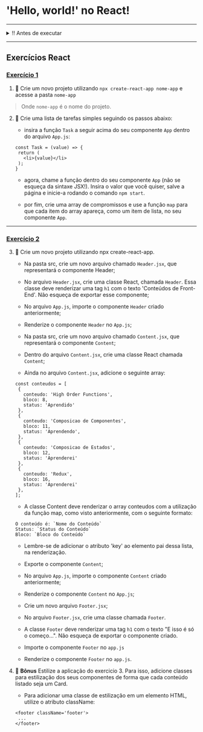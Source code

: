 # 'Hello, world!' no React!

---

<details>

<summary>!! Antes de executar</summary>

- Primeiro instale as dependencias:

```
npm install
```

- Depois execute com:

```
npm start
```

</details>

---

## Exercícios React

### [Exercício 1](./exercise_01/)

1. 🚀 Crie um novo projeto utilizando `npx create-react-app nome-app` e acesse a pasta `nome-app`

> Onde `nome-app` é o nome do projeto.

2. 🚀 Crie uma lista de tarefas simples seguindo os passos abaixo:

   - insira a função `Task` a seguir acima do seu componente `App` dentro do arquivo `App.js`:

   ```
   const Task = (value) => {
    return (
      <li>{value}</li>
    );
   }
   ```

   - agora, chame a função dentro do seu componente `App` (não se esqueça da sintaxe JSX!). Insira o valor que você quiser, salve a página e inicie-a rodando o comando `npm start`.

   - por fim, crie uma array de compromissos e use a função `map` para que cada item do array apareça, como um item de lista, no seu componente `App`.

---

### [Exercício 2](./exercise_02/)

3. 🚀 Crie um novo projeto utilizando npx create-react-app.

   - Na pasta src, crie um novo arquivo chamado `Header.jsx`, que representará o componente Header;

   - No arquivo `Header.jsx`, crie uma classe React, chamada `Header`. Essa classe deve renderizar uma tag `h1` com o texto 'Conteúdos de Front-End'. Não esqueça de exportar esse componente;

   - No arquivo `App.js`, importe o componente `Header` criado anteriormente;

   - Renderize o componente `Header` no `App.js`;

   - Na pasta src, crie um novo arquivo chamado `Content.jsx`, que representará o componente `Content`;

   - Dentro do arquivo `Content.jsx`, crie uma classe React chamada `Content`;

   - Ainda no arquivo `Content.jsx`, adicione o seguinte array:

   ```
   const conteudos = [
    {
      conteudo: 'High Order Functions',
      bloco: 8,
      status: 'Aprendido'
    },
    {
      conteudo: 'Composicao de Componentes',
      bloco: 11,
      status: 'Aprendendo',
    },
    {
      conteudo: 'Composicao de Estados',
      bloco: 12,
      status: 'Aprenderei'
    },
    {
      conteudo: 'Redux',
      bloco: 16,
      status: 'Aprenderei'
    },
   ];
   ```

   - A classe Content deve renderizar o array conteudos com a utilização da função map, como visto anteriormente, com o seguinte formato:

   ```
   O conteúdo é: `Nome do Conteúdo`
   Status: `Status do Conteúdo`
   Bloco: `Bloco do Conteúdo`
   ```

   - Lembre-se de adicionar o atributo 'key' ao elemento pai dessa lista, na renderização.

   - Exporte o componente `Content`;

   - No arquivo `App.js`, importe o componente `Content` criado anteriormente;

   - Renderize o componente `Content` no `App.js`;

   - Crie um novo arquivo `Footer.jsx`;

   - No arquivo `Footer.jsx`, crie uma classe chamada `Footer`.

   - A classe `Footer` deve renderizar uma tag `h1` com o texto "E isso é só o começo...". Não esqueça de exportar o componente criado.

   - Importe o componente `Footer` no `app.js`

   - Renderize o componente `Footer` no `app.js`.

4. 🚀 **Bônus** Estilize a aplicação do exercicio 3. Para isso, adicione classes para estilização dos seus componentes de forma que cada conteúdo listado seja um Card.

   - Para adicionar uma classe de estilização em um elemento HTML, utilize o atributo className:

   ```
   <footer className='footer'>
    ...
   </footer>
   ```
